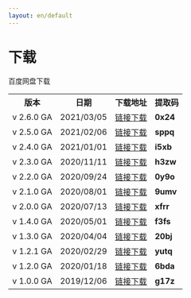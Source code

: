 ```yaml
---
layout: en/default
---
```

<h1>下载</h1>

百度网盘下载
<table border="0" class="table table-striped table-bordered ">
	<tbody>
		<tr class="a">
			<th>版本</th>
			<th>日期</th>
			<th>下载地址</th>
			<th>提取码</th>
		</tr>
		<tr class="a">
			<td>v 2.6.0 GA </td>
			<td>2021/03/05</td>
			<td> <a href="https://pan.baidu.com/s/1q5hzNeWweu4cpVOO-VopIw" target="_blank">链接下载</a>  </td>
			<td><b>0x24</b> </td>
		</tr>
		<tr class="b">
			<td>v 2.5.0 GA </td>
			<td>2021/02/06</td>
			<td> <a href="https://pan.baidu.com/s/1B0h8vzE4hDAFvuYlED9pAw" target="_blank">链接下载</a>  </td>
			<td><b>sppq</b> </td>
		</tr>
		<tr class="a">
			<td>v 2.4.0 GA </td>
			<td>2021/01/01</td>
			<td> <a href="https://pan.baidu.com/s/19gQad5us_ShvKyBg1NskWw" target="_blank">链接下载</a>  </td>
			<td><b>i5xb</b> </td>
		</tr>
		<tr class="b">
			<td>v 2.3.0 GA </td>
			<td>2020/11/11</td>
			<td> <a href="https://pan.baidu.com/s/17jAatKNlM6L649992kEMBQ" target="_blank">链接下载</a>  </td>
			<td><b>h3zw</b> </td>
		</tr>
		<tr class="a">
			<td>v 2.2.0 GA </td>
			<td>2020/09/24</td>
			<td> <a href="https://pan.baidu.com/s/1gtgELidq1F-GwvmxKbY_oA" target="_blank">链接下载</a>  </td>
			<td><b>0y9o</b> </td>
		</tr>
		<tr class="b">
			<td>v 2.1.0 GA </td>
			<td>2020/08/01</td>
			<td> <a href="https://pan.baidu.com/s/1dVtIxm2NmM21VA1TUIgXKg" target="_blank">链接下载</a>  </td>
			<td><b>9umv</b> </td>
		</tr>
		<tr class="a">
			<td>v 2.0.0 GA </td>
			<td>2020/07/13</td>
			<td> <a href="https://pan.baidu.com/s/16hhDTk_I-yjh0E6Lukpkxw" target="_blank">链接下载</a>  </td>
			<td><b>xfrr</b> </td>
		</tr> 
		<tr class="b">
			<td>v 1.4.0 GA </td>
			<td>2020/05/01</td>
			<td> <a href="https://pan.baidu.com/s/1i53-oR-xnwZddqEl9dP4ag" target="_blank">链接下载</a>  </td>
			<td><b>f3fs</b> </td>
		</tr>
		<tr class="a">
			<td>v 1.3.0 GA </td>
			<td>2020/04/04</td>
			<td> <a href="https://pan.baidu.com/s/1o7vfBeq21Az_0s0tJvObOw" target="_blank">链接下载</a>  </td>
			<td><b>20bj</b> </td>
		</tr> 
		<tr class="b">
			<td>v 1.2.1 GA </td>
			<td>2020/02/29</td>
			<td> <a href="https://pan.baidu.com/s/1FDkJ4DOMQq8tPAXrIfDeKA" target="_blank">链接下载</a>  </td>
			<td><b>yutq</b> </td>
		</tr>		
		<tr class="a">
			<td>v 1.2.0 GA </td>
			<td>2020/01/18</td>
			<td> <a href="https://pan.baidu.com/s/1NDeB_g_-6Qbn_bHkTGnFGA" target="_blank">链接下载</a>  </td>
			<td><b>6bda</b> </td>
		</tr> 
		<tr class="b">
			<td>v 1.0.0 GA </td>
			<td>2019/12/06</td>
			<td> <a href="https://pan.baidu.com/s/15j7RSUQybCVlHx8uyFk2rQ" target="_blank">链接下载</a> </td>
			<td><b>g17z</b> </td>
		</tr>
	</tbody>
</table>
